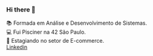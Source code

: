 ### Hi there 👋
 :books: Formada em Análise e Desenvolvimento de Sistemas.<br>
 :computer: Fui Pisciner na 42 São Paulo.<br>
 :briefcase: Estagiando no setor de E-commerce.<br>
[ Linkedin](https://www.linkedin.com/in/nathalia-mendon%C3%A7a-084705252/)

